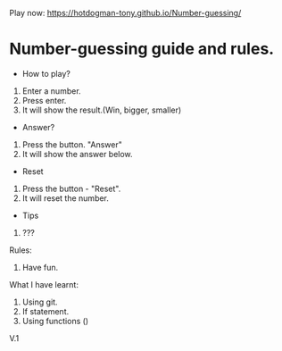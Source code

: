 Play now: https://hotdogman-tony.github.io/Number-guessing/

# Number-guessing guide and rules.

- How to play?
1. Enter a number.
2. Press enter.
3. It will show the result.(Win, bigger, smaller)

- Answer?
1. Press the button. "Answer"
2. It will show the answer below.

- Reset
1. Press the button - "Reset".
2. It will reset the number.

- Tips
1. ???

Rules: 
1. Have fun.

What I have learnt:
1. Using git.
2. If statement.
3. Using functions ()

V.1
